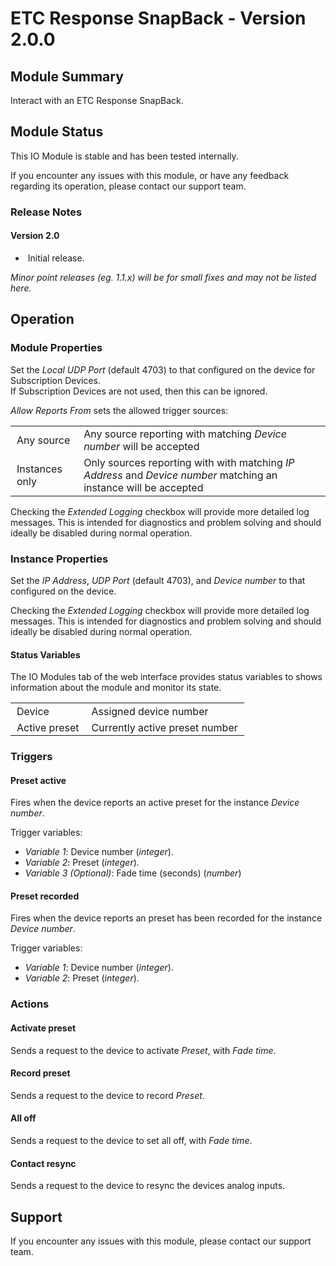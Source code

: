 # ETC Response SnapBack - Version 2.0.0

[//]: # (THIS IS WHAT A COMMENT LOOKS LIKE)

[//]: # (Properties should be surrounded by eg. *Property Name*)
[//]: # (Values and options should be surrounded by eg. <code>Value</code>)

## Module Summary

Interact with an ETC Response SnapBack.

[//]: # (Brief description of the module; usually the same as the description in the package)

## Module Status

[//]: # (UNCOMMENT AND DELETE AS APPROPRIATE)
[//]: # (**Note:** Please be aware that this is a beta version of this IO Module which has not yet been fully tested. We recommend testing before use.)
This IO Module is stable and has been tested internally.

[//]: # (Always required)
If you encounter any issues with this module, or have any feedback regarding its operation, please contact our support team.

[//]: # (### Module Scope)
[//]: # (If important to mention explain the limitations and things this module cannot perform)

### Release Notes

#### Version 2.0

* &nbsp;Initial release.

[//]: # (Always required)
*Minor point releases (eg. 1.1.x) will be for small fixes and may not be listed here.*

[//]: # (## Requirements)
[//]: # (Mention any pre-requisites needed before setting up the module in terms of hardware, subscriptions, APIs)

[//]: # (## Configuration)
[//]: # (Mention any setup aspects the user should note that are generally done outside the Designer interface)

## Operation

[//]: # (Give operational details linked to using Instance Properties, Triggers, Conditions, Actions, Variables associated with the module's operation)

### Module Properties

Set the *Local UDP Port* (default 4703) to that configured on the device for Subscription Devices.\
If Subscription Devices are not used, then this can be ignored.

*Allow Reports From* sets the allowed trigger sources:
<table>
    <style type="text/css">
    td {
        padding: 3 10px;
    }
    </style>
    <tbody>
    <tr class="separator"></tr>
    <tr>
        <td>Any source</td>
        <td>Any source reporting with matching <i>Device number</i> will be accepted</td>
    </tr>
    <tr>
        <td>Instances only</td>
        <td>Only sources reporting with with matching <i>IP Address</i> and <i>Device number</i> matching an instance will be accepted</td>
    </tr>
    <tr class="separator"></tr>
    </tbody>
</table>

Checking the *Extended Logging* checkbox will provide more detailed log messages. This is intended for diagnostics and problem solving and should ideally be disabled during normal operation.

### Instance Properties

[//]: # (### List instance properties and their function)

Set the *IP Address*, *UDP Port* (default 4703), and *Device number* to that configured on the device.

Checking the *Extended Logging* checkbox will provide more detailed log messages. This is intended for diagnostics and problem solving and should ideally be disabled during normal operation.

#### Status Variables

The IO Modules tab of the web interface provides status variables to shows information about the module and monitor its state.

<table>
    <style type="text/css">
    td {
        padding: 3 10px;
    }
    </style>
    <tbody>
    <tr class="separator"></tr>
    <tr>
        <td>Device</td>
        <td>Assigned device number</td>
    </tr>
    <tr>
        <td>Active preset</td>
        <td>Currently active preset number</td>
    </tr>
    <tr class="separator"></tr>
    </tbody>
</table>

### Triggers

[//]: # (Start with a verb such as "Fires when..." or "Receives...")

#### Preset active

Fires when the device reports an active preset for the instance *Device number*.

Trigger variables:

* *Variable 1*: Device number (*integer*).
* *Variable 2*: Preset (*integer*).
* *Variable 3 (Optional)*: Fade time (seconds) (*number*)

#### Preset recorded

Fires when the device reports an preset has been recorded for the instance *Device number*.

Trigger variables:

* *Variable 1*: Device number (*integer*).
* *Variable 2*: Preset (*integer*).

### Actions

[//]: # (Start with a verb such as "Requests..." or "Starts...")

#### Activate preset

Sends a request to the device to activate *Preset*, with *Fade time*.

#### Record preset

Sends a request to the device to record *Preset*.

#### All off

Sends a request to the device to set all off, with *Fade time*.

#### Contact resync

Sends a request to the device to resync the devices analog inputs.

## Support

[//]: # (Always required)
If you encounter any issues with this module, please contact our support team.

[//]: # (### Module Use Example)
[//]: # (If relevant to documentation give examples of module use)

[//]: # (### Further Notes)
[//]: # (Possible location for further notes, may not be used)
